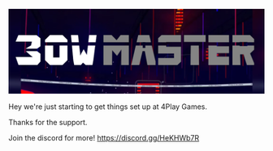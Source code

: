 ![](Assets/Images/MiniLandscape_1080.png)

Hey we're just starting to get things set up at 4Play Games. 

Thanks for the support. 

Join the discord for more!
https://discord.gg/HeKHWb7R

